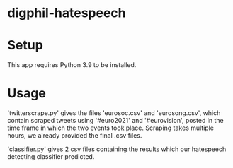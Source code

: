 # digphil-hatespeech

# Setup
This app requires Python 3.9 to be installed.

# Usage 
'twitterscrape.py' gives the files 'eurosoc.csv' and 'eurosong.csv', which contain scraped tweets using '#euro2021' and '#eurovision', posted in the time frame in which the two events took place. Scraping takes multiple hours, we already provided the final .csv files.

'classifier.py' gives 2 csv files containing the results which our hatespeech detecting classifier predicted.
